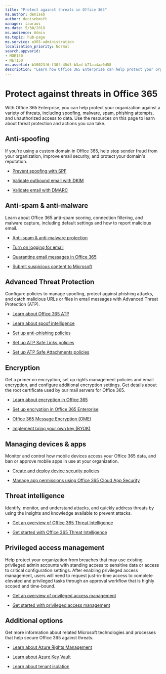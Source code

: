 ```yaml
---
title: "Protect against threats in Office 365"
ms.author: deniseb
author: denisebmsft
manager: laurawi
ms.date: 5/30/2018
ms.audience: Admin
ms.topic: hub-page
ms.service: o365-administration
localization_priority: Normal
search.appverid: 
- MOE150
- MET150
ms.assetid: b10023f6-f30f-45d3-b3ad-b71aa4aa0d58
description: "Learn how Office 365 Enterprise can help protect your organization against a variety of threats, including spoofing, malware, spam, phishing attempts, and unauthorized access to data."
---
```


# Protect against threats in Office 365

With Office 365 Enterprise, you can help protect your organization against a variety of threats, including spoofing, malware, spam, phishing attempts, and unauthorized access to data. Use the resources on this page to learn about threat protection and actions you can take.
  
## Anti-spoofing

If you're using a custom domain in Office 365, help stop sender fraud from your organization, improve email security, and protect your domain's reputation.
  
- [Prevent spoofing with SPF](https://go.microsoft.com/fwlink/?linkid=851943)
    
- [Validate outbound email with DKIM](https://go.microsoft.com/fwlink/?linkid=851944)
    
- [Validate email with DMARC](https://go.microsoft.com/fwlink/?linkid=832951)
    
## Anti-spam &amp; anti-malware

Learn about Office 365 anti-spam scoring, connection filtering, and malware capture, including default settings and how to report malicious email.
  
- [Anti-spam &amp; anti-malware protection](anti-spam-and-anti-malware-protection.md)
    
- [Turn on logging for email](https://technet.microsoft.com/en-us/library/dn879651.aspx)
    
- [Quarantine email messages in Office 365](quarantine-email-messages.md)
    
- [Submit suspicious content to Microsoft](https://technet.microsoft.com/en-us/library/dn762129%28v=exchg.150%29.aspx)
    
## Advanced Threat Protection

Configure policies to manage spoofing, protect against phishing attacks, and catch malicious URLs or files in email messages with Advanced Threat Protection (ATP).
  
- [Learn about Office 365 ATP](office-365-atp.md)
    
- [Learn about spoof intelligence](learn-about-spoof-intelligence.md)
    
- [Set up anti-phishing policies](set-up-anti-phishing-policies.md)
    
- [Set up ATP Safe Links policies](set-up-atp-safe-links-policies.md)
    
- [Set up ATP Safe Attachments policies](set-up-atp-safe-attachments-policies.md)
    
## Encryption

Get a primer on encryption, set up rights management policies and email encryption, and configure additional encryption settings. Get details about the root certificate used by our mail servers for Office 365.
  
- [Learn about encryption in Office 365](encryption.md)
    
- [Set up encryption in Office 365 Enterprise](set-up-encryption.md)
    
- [Office 365 Message Encryption (OME)](ome.md)
    
- [Implement bring your own key (BYOK)](https://docs.microsoft.com/azure/key-vault/key-vault-hsm-protected-keys#implementing-bring-your-own-key-byok-for-azure-key-vault)
    
## Managing devices &amp; apps

Monitor and control how mobile devices access your Office 365 data, and ban or approve mobile apps in use at your organization.
  
- [Create and deploy device security policies](https://support.office.com/article/d310f556-8bfb-497b-9bd7-fe3c36ea2fd6)
    
- [Manage app permissions using Office 365 Cloud App Security](manage-app-permissions-in-ocas.md)
    
## Threat intelligence

Identify, monitor, and understand attacks, and quickly address threats by using the insights and knowledge available to prevent attacks.
  
- [Get an overview of Office 365 Threat Intelligence](office-365-ti.md)
    
- [Get started with Office 365 Threat Intelligence](get-started-with-ti.md)
    
## Privileged access management

Help protect your organization from breaches that may use existing privileged admin accounts with standing access to sensitive data or access to critical configuration settings. After enabling privileged access management, users will need to request just-in-time access to complete elevated and privileged tasks through an approval workflow that is highly scoped and time-bound.
  
- [Get an overview of privileged access management](privileged-access-management-overview.md)
    
- [Get started with privileged access management](privileged-access-management-configuration.md)

## Additional options

Get more information about related Microsoft technologies and processes that help secure Office 365 against threats.
  
- [Learn about Azure Rights Management](https://docs.microsoft.com/information-protection/understand-explore/what-is-azure-rms)
    
- [Learn about Azure Key Vault](https://docs.microsoft.com/azure/key-vault/)
    
- [Learn about tenant isolation](http://download.microsoft.com/download/3/F/0/3F0420A2-657B-44B6-B21E-D7BD98A94390/Tenant%20Isolation%20in%20Office%20365.pdf)
    

